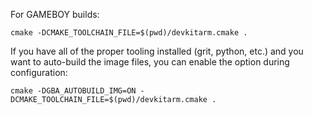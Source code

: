 
For GAMEBOY builds:

```
cmake -DCMAKE_TOOLCHAIN_FILE=$(pwd)/devkitarm.cmake .
```

If you have all of the proper tooling installed (grit, python, etc.) and you want to auto-build the image files, you can enable the option during configuration:

```
cmake -DGBA_AUTOBUILD_IMG=ON -DCMAKE_TOOLCHAIN_FILE=$(pwd)/devkitarm.cmake .
```